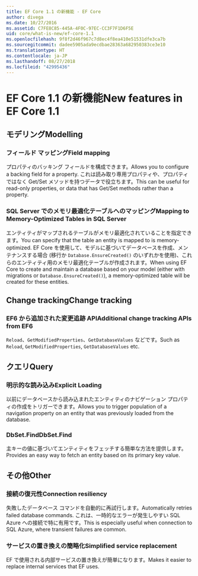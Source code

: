```yaml
---
title: EF Core 1.1 の新機能 - EF Core
author: divega
ms.date: 10/27/2016
ms.assetid: C7FE8C85-445A-4F0C-97EC-CC3F7F1D6F5E
uid: core/what-is-new/ef-core-1.1
ms.openlocfilehash: 9f8f2d46f967c7d8ec4f8ea410e51531dfe3ca7b
ms.sourcegitcommit: dadee5905ada9ecdbae28363a682950383ce3e10
ms.translationtype: HT
ms.contentlocale: ja-JP
ms.lasthandoff: 08/27/2018
ms.locfileid: "42995436"
---
```

# <a name="new-features-in-ef-core-11"></a><span data-ttu-id="58385-102">EF Core 1.1 の新機能</span><span class="sxs-lookup"><span data-stu-id="58385-102">New features in EF Core 1.1</span></span>

## <a name="modelling"></a><span data-ttu-id="58385-103">モデリング</span><span class="sxs-lookup"><span data-stu-id="58385-103">Modelling</span></span>
### <a name="field-mapping"></a><span data-ttu-id="58385-104">フィールド マッピング</span><span class="sxs-lookup"><span data-stu-id="58385-104">Field mapping</span></span>
<span data-ttu-id="58385-105">プロパティのバッキング フィールドを構成できます。</span><span class="sxs-lookup"><span data-stu-id="58385-105">Allows you to configure a backing field for a property.</span></span> <span data-ttu-id="58385-106">これは読み取り専用プロパティや、プロパティではなく Get/Set メソッドを持つデータで役立ちます。</span><span class="sxs-lookup"><span data-stu-id="58385-106">This can be useful for read-only properties, or data that has Get/Set methods rather than a property.</span></span>
### <a name="mapping-to-memory-optimized-tables-in-sql-server"></a><span data-ttu-id="58385-107">SQL Server でのメモリ最適化テーブルへのマッピング</span><span class="sxs-lookup"><span data-stu-id="58385-107">Mapping to Memory-Optimized Tables in SQL Server</span></span>
<span data-ttu-id="58385-108">エンティティがマップされるテーブルがメモリ最適化されていることを指定できます。</span><span class="sxs-lookup"><span data-stu-id="58385-108">You can specify that the table an entity is mapped to is memory-optimized.</span></span> <span data-ttu-id="58385-109">EF Core を使用して、モデルに基づいてデータベースを作成、メンテナンスする場合 (移行か `Database.EnsureCreated()` のいずれかを使用)、これらのエンティティ用のメモリ最適化テーブルが作成されます。</span><span class="sxs-lookup"><span data-stu-id="58385-109">When using EF Core to create and maintain a database based on your model (either with migrations or `Database.EnsureCreated()`), a memory-optimized table will be created for these entities.</span></span>

## <a name="change-tracking"></a><span data-ttu-id="58385-110">Change tracking</span><span class="sxs-lookup"><span data-stu-id="58385-110">Change tracking</span></span>
### <a name="additional-change-tracking-apis-from-ef6"></a><span data-ttu-id="58385-111">EF6 から追加された変更追跡 API</span><span class="sxs-lookup"><span data-stu-id="58385-111">Additional change tracking APIs from EF6</span></span>
<span data-ttu-id="58385-112">`Reload`、`GetModifiedProperties`、`GetDatabaseValues` などです。</span><span class="sxs-lookup"><span data-stu-id="58385-112">Such as `Reload`, `GetModifiedProperties`, `GetDatabaseValues` etc.</span></span>

## <a name="query"></a><span data-ttu-id="58385-113">クエリ</span><span class="sxs-lookup"><span data-stu-id="58385-113">Query</span></span>
### <a name="explicit-loading"></a><span data-ttu-id="58385-114">明示的な読み込み</span><span class="sxs-lookup"><span data-stu-id="58385-114">Explicit Loading</span></span>
<span data-ttu-id="58385-115">以前にデータベースから読み込まれたエンティティのナビゲーション プロパティの作成をトリガーできます。</span><span class="sxs-lookup"><span data-stu-id="58385-115">Allows you to trigger population of a navigation property on an entity that was previously loaded from the database.</span></span>
### <a name="dbsetfind"></a><span data-ttu-id="58385-116">DbSet.Find</span><span class="sxs-lookup"><span data-stu-id="58385-116">DbSet.Find</span></span>
<span data-ttu-id="58385-117">主キーの値に基づいてエンティティをフェッチする簡単な方法を提供します。</span><span class="sxs-lookup"><span data-stu-id="58385-117">Provides an easy way to fetch an entity based on its primary key value.</span></span>

## <a name="other"></a><span data-ttu-id="58385-118">その他</span><span class="sxs-lookup"><span data-stu-id="58385-118">Other</span></span>
### <a name="connection-resiliency"></a><span data-ttu-id="58385-119">接続の復元性</span><span class="sxs-lookup"><span data-stu-id="58385-119">Connection resiliency</span></span>
<span data-ttu-id="58385-120">失敗したデータベース コマンドを自動的に再試行します。</span><span class="sxs-lookup"><span data-stu-id="58385-120">Automatically retries failed database commands.</span></span> <span data-ttu-id="58385-121">これは、一時的なエラーが発生しやすい SQL Azure への接続で特に有用です。</span><span class="sxs-lookup"><span data-stu-id="58385-121">This is especially useful when connection to SQL Azure, where transient failures are common.</span></span>
### <a name="simplified-service-replacement"></a><span data-ttu-id="58385-122">サービスの置き換えの簡略化</span><span class="sxs-lookup"><span data-stu-id="58385-122">Simplified service replacement</span></span>
<span data-ttu-id="58385-123">EF で使用される内部サービスの置き換えが簡単になります。</span><span class="sxs-lookup"><span data-stu-id="58385-123">Makes it easier to replace internal services that EF uses.</span></span>
